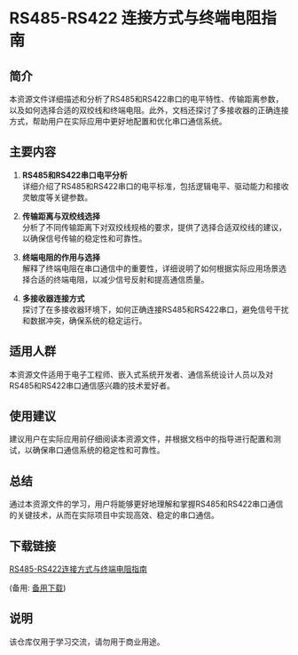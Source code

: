 # RS485-RS422 连接方式与终端电阻指南

## 简介
本资源文件详细描述和分析了RS485和RS422串口的电平特性、传输距离参数，以及如何选择合适的双绞线和终端电阻。此外，文档还探讨了多接收器的正确连接方式，帮助用户在实际应用中更好地配置和优化串口通信系统。

## 主要内容
1. **RS485和RS422串口电平分析**  
   详细介绍了RS485和RS422串口的电平标准，包括逻辑电平、驱动能力和接收灵敏度等关键参数。

2. **传输距离与双绞线选择**  
   分析了不同传输距离下对双绞线规格的要求，提供了选择合适双绞线的建议，以确保信号传输的稳定性和可靠性。

3. **终端电阻的作用与选择**  
   解释了终端电阻在串口通信中的重要性，详细说明了如何根据实际应用场景选择合适的终端电阻，以减少信号反射和提高通信质量。

4. **多接收器连接方式**  
   探讨了在多接收器环境下，如何正确连接RS485和RS422串口，避免信号干扰和数据冲突，确保系统的稳定运行。

## 适用人群
本资源文件适用于电子工程师、嵌入式系统开发者、通信系统设计人员以及对RS485和RS422串口通信感兴趣的技术爱好者。

## 使用建议
建议用户在实际应用前仔细阅读本资源文件，并根据文档中的指导进行配置和测试，以确保串口通信系统的稳定性和可靠性。

## 总结
通过本资源文件的学习，用户将能够更好地理解和掌握RS485和RS422串口通信的关键技术，从而在实际项目中实现高效、稳定的串口通信。

## 下载链接
[RS485-RS422连接方式与终端电阻指南](https://pan.quark.cn/s/be35f1871c8d) 

(备用: [备用下载](https://pan.baidu.com/s/1lkVDnUDXtru8YJE0OVjQpw?pwd=1234))

## 说明

该仓库仅用于学习交流，请勿用于商业用途。
